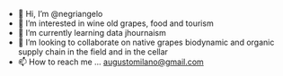 - 👋 Hi, I’m @negriangelo
- 👀 I’m interested in wine old grapes,  food and tourism 
- 🌱 I’m currently learning data jhournaism
- 💞️ I’m looking to collaborate on native grapes biodynamic and organic supply chain in the field and in the cellar 
- 📫 How to reach me ... augustomilano@gmail.com 

<!---
negriangelo/negriangelo is a ✨ special ✨ repository because its `README.md` (this file) appears on your GitHub profile.
You can click the Preview link to take a look at your changes.
--->

